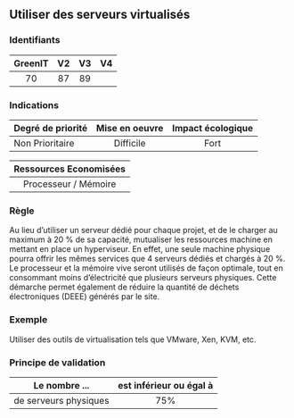## Utiliser des serveurs virtualisés

### Identifiants

| GreenIT |  V2  |  V3  |  V4  |
|:-------:|:----:|:----:|:----:|
|   70   | 87  | 89  |      |

### Indications

| Degré de priorité |      Mise en oeuvre       |  Impact écologique    | 
|-------------------|:-------------------------:|:---------------------:|
|  Non Prioritaire  |  Difficile                |    Fort               | 


|Ressources Economisées                                      |
|:----------------------------------------------------------:|
| Processeur / Mémoire |

### Règle

Au lieu d’utiliser un serveur dédié pour chaque projet, et de le charger au maximum à 20 % de sa capacité, mutualiser les ressources machine en mettant en place un hyperviseur. En effet, une seule machine physique pourra offrir les mêmes services que 4 serveurs dédiés et chargés à 20 %. Le processeur et la mémoire vive seront utilisés de façon optimale, tout en consommant moins d’électricité que plusieurs serveurs physiques. Cette démarche permet également de réduire la quantité de déchets électroniques (DEEE) générés par le site.

### Exemple

Utiliser des outils de virtualisation tels que VMware, Xen, KVM, etc.

### Principe de validation

| Le nombre ...     | est inférieur ou égal à   |  
|-------------------|:-------------------------:|
| de serveurs physiques  |  75% |
